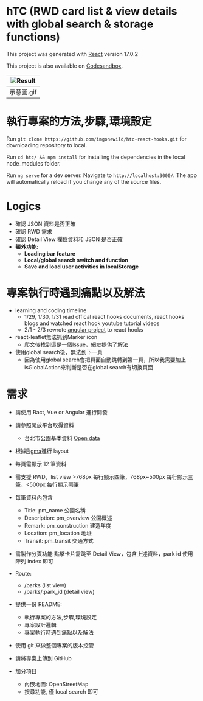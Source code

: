 # hTC (RWD card list & view details with global search & storage functions)

This project was generated with [React](https://github.com/facebook/react/) version 17.0.2

This project is also available on [Codesandbox](https://codesandbox.io/s/htc-rwd-card-list-detail-view-h4504?file=/src/app/park-list/park-list.component.html).

| ![Result](https://github.com/imgonewild/htc-react-hooks/blob/main/src/assets/htc-react-hooks.gif) |
|:--:| 
| 示意圖.gif |

# 執行專案的方法,步驟,環境設定

Run `git clone https://github.com/imgonewild/htc-react-hooks.git` for downloading repository to local.

Run `cd htc/ && npm install` for installing the dependencies in the local node_modules folder.

Run `ng serve` for a dev server. Navigate to `http://localhost:3000/`. The app will automatically reload if you change any of the source files.

# Logics

- 確認 JSON 資料是否正確
- 確認 RWD 需求
- 確認 Detail View 欄位資料和 JSON 是否正確
- **額外功能:**
  - **Loading bar feature**
  - **Local/global search switch and function**
  - **Save and load user activities in localStorage**

# 專案執行時遇到痛點以及解法
- learning and coding timeline
  - 1/29, 1/30, 1/31 read offical react hooks documents, react hooks blogs and watched react hook youtube tutorial videos
  - 2/1 - 2/3 rewrote [angular project](https://github.com/imgonewild/htc) to react hooks
- react-leaflet無法抓到Marker icon
  - 爬文後找到這是一個Issue，網友提供了[解法](https://github.com/PaulLeCam/react-leaflet/issues/453)
- 使用global search後，無法到下一頁
  - 因為使用global search會把頁面自動跳轉到第一頁，所以我需要加上isGlobalAction來判斷是否在global search有切換頁面

# 需求

- 請使用 Ract, Vue or Angular 進行開發
- 請參照開放平台取得資料

  - 台北市公園基本資料 [Open data](https://data.gov.tw/dataset/128366)

- 根據[Figma](https://www.figma.com/file/uj8MJ9dZfIlJB2kzhkxjfK/Interview?node-id=10%3A3)進行 layout
- 每頁需顯示 12 筆資料
- 需支援 RWD，list view >768px 每行顯示四筆，768px~500px 每行顯示三筆，<500px 每行顯示兩筆

- 每筆資料內包含
  - Title: pm_name 公園名稱
  - Description: pm_overview 公園概述
  - Remark: pm_construction 建造年度
  - Location: pm_location 地址
  - Transit: pm_transit 交通方式

- 需製作分頁功能
  點擊卡片需跳至 Detail View，包含上述資料，park id 使用陣列 index 即可
- Route:
  - /parks (list view)
  - /parks/:park_id (detail view)

- 提供一份 README:
  - 執行專案的方法,步驟,環境設定
  - 專案設計邏輯
  - 專案執行時遇到痛點以及解法

- 使用 git 來做整個專案的版本控管
- 請將專案上傳到 GitHub

- 加分項目
  - 內嵌地圖: OpenStreetMap
  - 搜尋功能, 僅 local search 即可
